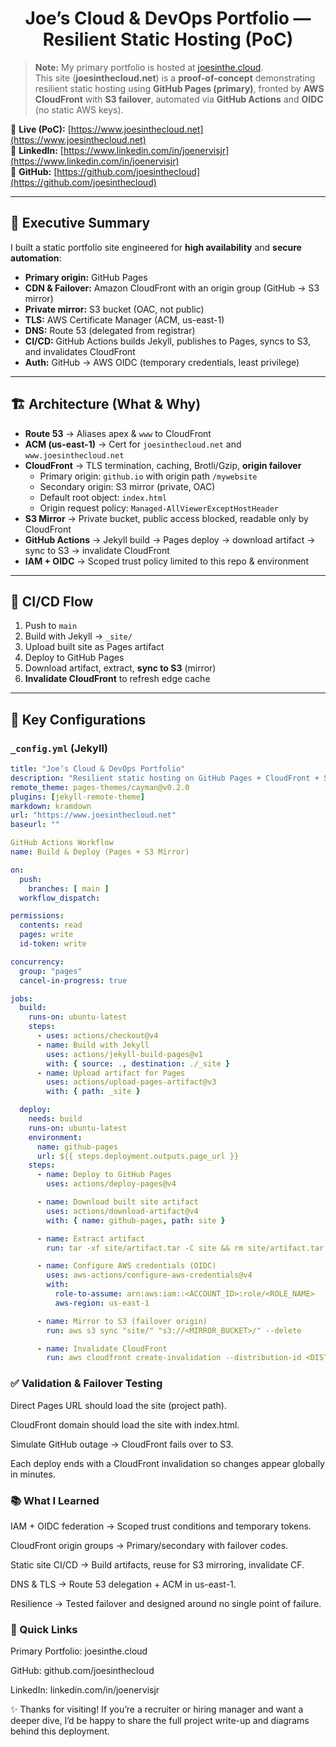 <h1 align="center">Joe’s Cloud & DevOps Portfolio — Resilient Static Hosting (PoC)</h1>

> **Note:** My primary portfolio is hosted at [joesinthe.cloud](https://www.joesinthe.cloud).  
> This site (**joesinthecloud.net**) is a **proof-of-concept** demonstrating resilient static hosting using **GitHub Pages (primary)**, fronted by **AWS CloudFront** with **S3 failover**, automated via **GitHub Actions** and **OIDC** (no static AWS keys).

🔗 **Live (PoC):** [https://www.joesinthecloud.net](https://www.joesinthecloud.net)  
🔗 **LinkedIn:** [https://www.linkedin.com/in/joenervisjr](https://www.linkedin.com/in/joenervisjr)  
🔗 **GitHub:** [https://github.com/joesinthecloud](https://github.com/joesinthecloud)

---

## 🚀 Executive Summary
I built a static portfolio site engineered for **high availability** and **secure automation**:

- **Primary origin:** GitHub Pages  
- **CDN & Failover:** Amazon CloudFront with an origin group (GitHub → S3 mirror)  
- **Private mirror:** S3 bucket (OAC, not public)  
- **TLS:** AWS Certificate Manager (ACM, us-east-1)  
- **DNS:** Route 53 (delegated from registrar)  
- **CI/CD:** GitHub Actions builds Jekyll, publishes to Pages, syncs to S3, and invalidates CloudFront  
- **Auth:** GitHub → AWS OIDC (temporary credentials, least privilege)

---

## 🏗️ Architecture (What & Why)

- **Route 53** → Aliases apex & `www` to CloudFront  
- **ACM (us-east-1)** → Cert for `joesinthecloud.net` and `www.joesinthecloud.net`  
- **CloudFront** → TLS termination, caching, Brotli/Gzip, **origin failover**  
  - Primary origin: `github.io` with origin path `/mywebsite`  
  - Secondary origin: S3 mirror (private, OAC)  
  - Default root object: `index.html`  
  - Origin request policy: `Managed-AllViewerExceptHostHeader`  
- **S3 Mirror** → Private bucket, public access blocked, readable only by CloudFront  
- **GitHub Actions** → Jekyll build → Pages deploy → download artifact → sync to S3 → invalidate CloudFront  
- **IAM + OIDC** → Scoped trust policy limited to this repo & environment

---

## 🔁 CI/CD Flow

1. Push to `main`  
2. Build with Jekyll → `_site/`  
3. Upload built site as Pages artifact  
4. Deploy to GitHub Pages  
5. Download artifact, extract, **sync to S3** (mirror)  
6. **Invalidate CloudFront** to refresh edge cache

---

## 🧩 Key Configurations

### `_config.yml` (Jekyll)

```yaml
title: "Joe’s Cloud & DevOps Portfolio"
description: "Resilient static hosting on GitHub Pages + CloudFront + S3 failover"
remote_theme: pages-themes/cayman@v0.2.0
plugins: [jekyll-remote-theme]
markdown: kramdown
url: "https://www.joesinthecloud.net"
baseurl: ""

GitHub Actions Workflow
name: Build & Deploy (Pages + S3 Mirror)

on:
  push:
    branches: [ main ]
  workflow_dispatch:

permissions:
  contents: read
  pages: write
  id-token: write

concurrency:
  group: "pages"
  cancel-in-progress: true

jobs:
  build:
    runs-on: ubuntu-latest
    steps:
      - uses: actions/checkout@v4
      - name: Build with Jekyll
        uses: actions/jekyll-build-pages@v1
        with: { source: ., destination: ./_site }
      - name: Upload artifact for Pages
        uses: actions/upload-pages-artifact@v3
        with: { path: _site }

  deploy:
    needs: build
    runs-on: ubuntu-latest
    environment:
      name: github-pages
      url: ${{ steps.deployment.outputs.page_url }}
    steps:
      - name: Deploy to GitHub Pages
        uses: actions/deploy-pages@v4

      - name: Download built site artifact
        uses: actions/download-artifact@v4
        with: { name: github-pages, path: site }

      - name: Extract artifact
        run: tar -xf site/artifact.tar -C site && rm site/artifact.tar

      - name: Configure AWS credentials (OIDC)
        uses: aws-actions/configure-aws-credentials@v4
        with:
          role-to-assume: arn:aws:iam::<ACCOUNT_ID>:role/<ROLE_NAME>
          aws-region: us-east-1

      - name: Mirror to S3 (failover origin)
        run: aws s3 sync "site/" "s3://<MIRROR_BUCKET>/" --delete

      - name: Invalidate CloudFront
        run: aws cloudfront create-invalidation --distribution-id <DIST_ID> --paths "/*"
```

### ✅ Validation & Failover Testing
Direct Pages URL should load the site (project path).

CloudFront domain should load the site with index.html.

Simulate GitHub outage → CloudFront fails over to S3.

Each deploy ends with a CloudFront invalidation so changes appear globally in minutes.

### 📚 What I Learned
IAM + OIDC federation → Scoped trust conditions and temporary tokens.

CloudFront origin groups → Primary/secondary with failover codes.

Static site CI/CD → Build artifacts, reuse for S3 mirroring, invalidate CF.

DNS & TLS → Route 53 delegation + ACM in us-east-1.

Resilience → Tested failover and designed around no single point of failure.

### 🔗 Quick Links
Primary Portfolio: joesinthe.cloud

GitHub: github.com/joesinthecloud

LinkedIn: linkedin.com/in/joenervisjr

✨ Thanks for visiting! If you’re a recruiter or hiring manager and want a deeper dive, I’d be happy to share the full project write-up and diagrams behind this deployment.
